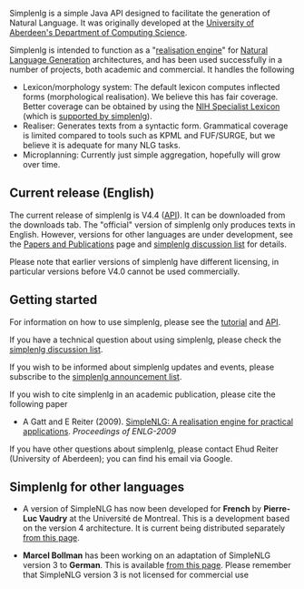 Simplenlg is a simple Java API designed to facilitate the generation of Natural Language. It was originally developed at the [University of Aberdeen's Department of Computing Science](http://www.csd.abdn.ac.uk).

Simplenlg is intended to function as a "[realisation engine](http://en.wikipedia.org/wiki/Realization_(linguistics))" for [Natural Language Generation](http://en.wikipedia.org/wiki/Natural_language_generation) architectures, and has been used successfully in a number of projects, both academic and commercial.   It handles the following

  * Lexicon/morphology system: The default lexicon computes inflected forms (morphological realisation). We believe this has fair coverage.  Better coverage can be obtained by using the [NIH Specialist Lexicon](http://lexsrv3.nlm.nih.gov/LexSysGroup/Projects/lexicon/current/web) (which is [supported by simplenlg](http://code.google.com/p/simplenlg/wiki/AppendixC)).
  * Realiser: Generates texts from a syntactic form. Grammatical coverage is limited compared to tools such as KPML and FUF/SURGE, but we believe it is adequate for many NLG tasks.
  * Microplanning: Currently just simple aggregation, hopefully will grow over time.

## Current release (English) ##

The current release of simplenlg is V4.4 ([API](http://simplenlg.googlecode.com/svn/wiki/javadoc/index.html)).  It can be downloaded from the downloads tab.   The "official" version of simplenlg only produces texts in English.  However, versions for other languages are under development, see the [Papers and Publications](http://code.google.com/p/simplenlg/wiki/Papers) page and [simplenlg discussion list](http://groups.google.com/group/simplenlg) for details.

Please note that earlier versions of simplenlg have different licensing, in particular versions before V4.0 cannot be used commercially.

## Getting started ##
For information on how to use simplenlg, please see the [tutorial](http://code.google.com/p/simplenlg/wiki/Tutorial)
and [API](http://simplenlg.googlecode.com/svn/trunk/docs/javadoc/index.html).

If you have a technical question about using simplenlg, please check the [simplenlg discussion list](http://groups.google.com/group/simplenlg).

If you wish to be informed about simplenlg updates and events, please subscribe to the [simplenlg announcement list](http://groups.google.com/group/simplenlg-announce).

If you wish to cite simplenlg in an academic publication, please cite the following paper

  * A Gatt and E Reiter (2009). [SimpleNLG: A realisation engine for practical applications](http://aclweb.org/anthology-new/W/W09/W09-0613.pdf). _Proceedings of ENLG-2009_

If you have other questions about simplenlg, please contact Ehud Reiter (University of Aberdeen); you can find his email via Google.

## Simplenlg for other languages ##
  * A version of SimpleNLG has now been developed for **French** by **Pierre-Luc Vaudry** at the Université de Montreal. This is a development based on the version 4 architecture. It is current being distributed separately [from this page](http://www-etud.iro.umontreal.ca/~vaudrypl/snlgbil/snlgEnFr_english.html).

  * **Marcel Bollman** has been working on an adaptation of SimpleNLG version 3 to **German**. This is available [from this page](http://www.linguistics.rub.de/~bollmann/simplenlg-ger.html). Please remember that SimpleNLG version 3 is not licensed for commercial use